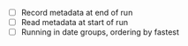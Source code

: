 - [ ] Record metadata at end of run
- [ ] Read metadata at start of run
- [ ] Running in date groups, ordering by fastest
